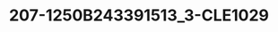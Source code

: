 ---
title: 207-1250B243391513_3-CLE1029
image: 207-1250B243391513_3-CLE1029.jpg
brand: sposo
layout: vestito
---